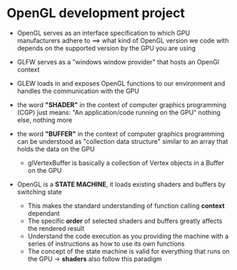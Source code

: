 # OpenGL development project

- OpenGL serves as an interface specification to which GPU manufacturers adhere to ==> what kind of OpenGL version we code with depends on the supported version by the GPU you are using

- GLFW serves as a "windows window provider" that hosts an OpenGl context

- GLEW loads in and exposes OpenGL functions to our environment and handles the communication with the GPU

- the word **"SHADER"** in the context of computer graphics programming (CGP) just means: "An application/code running on the GPU" nothing else, nothing more

- the word **"BUFFER"** in the context of computer graphics programming can be understood as "collection data structure" similar to an array that holds the data on the GPU
    - glVertexBuffer is basically a collection of Vertex objects in a Buffer on the GPU


- OpenGL is a **STATE MACHINE**, it loads existing shaders and buffers by switching state
    - This makes the standard understanding of function calling **context** dependant
    - The specific **order** of selected shaders and buffers greatly affects the rendered result
    - Understand the code execution as you providing  the machine with a series of instructions as how to use its own functions
    - The concept of the state machine is valid for everything that runs on the GPU -> **shaders** also follow this paradigm